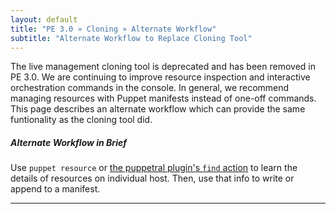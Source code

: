 ```yaml
---
layout: default
title: "PE 3.0 » Cloning » Alternate Workflow"
subtitle: "Alternate Workflow to Replace Cloning Tool"
---
```



The live management cloning tool is deprecated and has been removed in PE 3.0. We are continuing to improve resource inspection and interactive orchestration commands in the console. In general, we recommend managing resources with Puppet manifests instead of one-off commands. This page describes an alternate workflow which can provide the same funtionality as the cloning tool did.

##### Alternate Workflow in Brief
Use `puppet resource` or [the puppetral plugin's `find` action](./orchestration_actions.html#find) to learn the details of resources on individual host. Then, use that info to write or append to a manifest.

* * * 
